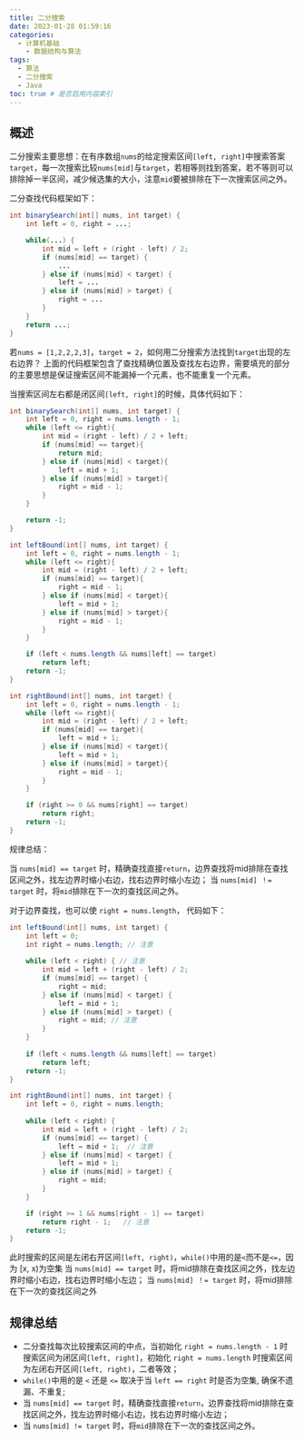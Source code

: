 ```yaml
---
title: 二分搜索
date: 2023-01-28 01:59:16
categories:
  - 计算机基础
    - 数据结构与算法
tags:
  - 算法
  - 二分搜索
  - Java
toc: true # 是否启用内容索引
---
```


## 概述
二分搜索主要思想：在有序数组`nums`的给定搜索区间`[left, right]`中搜索答案`target`，每一次搜索比较`nums[mid]`与`target`，若相等则找到答案，若不等则可以排除掉一半区间，减少候选集的大小，注意`mid`要被排除在下一次搜索区间之外。

二分查找代码框架如下：

```java
int binarySearch(int[] nums, int target) {
    int left = 0, right = ...;

    while(...) {
        int mid = left + (right - left) / 2;
        if (nums[mid] == target) {
            ...
        } else if (nums[mid] < target) {
            left = ...
        } else if (nums[mid] > target) {
            right = ...
        }
    }
    return ...;
}

```

若`nums = [1,2,2,2,3]`，`target = 2`，如何用二分搜索方法找到`target`出现的左右边界？
上面的代码框架包含了查找精确位置及查找左右边界，需要填充的部分的主要思想是保证搜索区间不能漏掉一个元素，也不能重复一个元素。

当搜索区间左右都是闭区间`[left, right]`的时候，具体代码如下：

```java
int binarySearch(int[] nums, int target) {
    int left = 0, right = nums.length - 1;
    while (left <= right){
        int mid = (right - left) / 2 + left;
        if (nums[mid] == target){
            return mid;
        } else if (nums[mid] < target){
            left = mid + 1;
        } else if (nums[mid] > target){
            right = mid - 1;
        }
    }

    return -1;
}

int leftBound(int[] nums, int target) {
    int left = 0, right = nums.length - 1;
    while (left <= right){
        int mid = (right - left) / 2 + left;
        if (nums[mid] == target){
            right = mid - 1;
        } else if (nums[mid] < target){
            left = mid + 1;
        } else if (nums[mid] > target){
            right = mid - 1;
        }
    }

    if (left < nums.length && nums[left] == target)
        return left;
    return -1;
}

int rightBound(int[] nums, int target) {
    int left = 0, right = nums.length - 1;
    while (left <= right){
        int mid = (right - left) / 2 + left;
        if (nums[mid] == target){
            left = mid + 1;
        } else if (nums[mid] < target){
            left = mid + 1;
        } else if (nums[mid] > target){
            right = mid - 1;
        }
    }

    if (right >= 0 && nums[right] == target) 
        return right;
    return -1;
}

```

规律总结：

当 `nums[mid] == target` 时，精确查找直接`return`，边界查找将mid排除在查找区间之外，找左边界时缩小右边，找右边界时缩小左边；
当 `nums[mid] ！= target` 时，将`mid`排除在下一次的查找区间之外。


对于边界查找，也可以使 `right = nums.length`， 代码如下：

```java
int leftBound(int[] nums, int target) {
    int left = 0;
    int right = nums.length; // 注意
    
    while (left < right) { // 注意
        int mid = left + (right - left) / 2;
        if (nums[mid] == target) {
            right = mid;
        } else if (nums[mid] < target) {
            left = mid + 1;
        } else if (nums[mid] > target) {
            right = mid; // 注意
        }
    }
    
    if (left < nums.length && nums[left] == target)
        return left;
    return -1;
}

int rightBound(int[] nums, int target) {
    int left = 0, right = nums.length;
    
    while (left < right) {
        int mid = left + (right - left) / 2;
        if (nums[mid] == target) {
            left = mid + 1;  // 注意
        } else if (nums[mid] < target) {
            left = mid + 1;
        } else if (nums[mid] > target) {
            right = mid;
        }
    }

    if (right >= 1 && nums[right - 1] == target) 
        return right - 1;   // 注意
    return -1;
}

```

此时搜索的区间是左闭右开区间`[left, right)`，`while()`中用的是`<`而不是`<=`，因为 [x, x)为空集
当 `nums[mid] == target` 时，将mid排除在查找区间之外，找左边界时缩小右边，找右边界时缩小左边；
当 `nums[mid] ！= target` 时，将mid排除在下一次的查找区间之外

## 规律总结

* 二分查找每次比较搜索区间的中点，当初始化 `right = nums.length - 1` 时搜索区间为闭区间`[left, right]`，初始化 `right = nums.length` 时搜索区间为左闭右开区间`[left, right)`，二者等效；
* `while()`中用的是 `<` 还是 `<=` 取决于当 `left == right` 时是否为空集, 确保不遗漏、不重复;
* 当 `nums[mid] == target` 时，精确查找直接`return`，边界查找将mid排除在查找区间之外，找左边界时缩小右边，找右边界时缩小左边；
* 当 `nums[mid] != target` 时，将`mid`排除在下一次的查找区间之外。